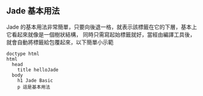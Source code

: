 ## Jade 基本用法
Jade 的基本用法非常簡單，只要向後退一格，就表示該標籤在它的下層，基本上它看起來就像是一個樹狀結構，
同時只需寫起始標籤就好，當經由編譯工具後，就會自動將標籤給包覆起來，以下簡單小示範
```jade
doctype html
html
  head
    title helloJade
  body
    h1 Jade Basic
    p 這是基本用法
```
